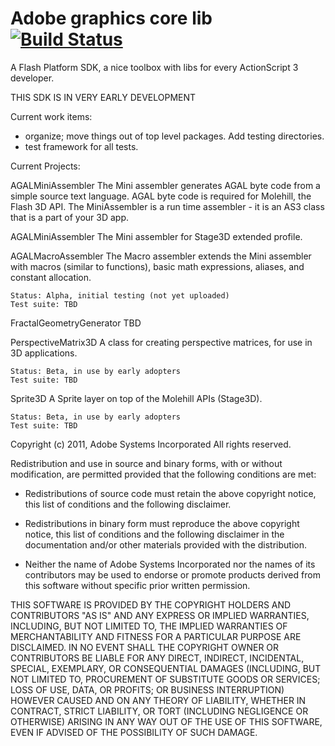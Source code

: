 Adobe graphics core lib [![Build Status](https://travis-ci.org/opprimendi/graphicscorelib.svg)](https://travis-ci.orgopprimendi/graphicscorelib)
==================================================

A Flash Platform SDK, a nice toolbox with libs for every ActionScript 3 developer.

THIS SDK IS IN VERY EARLY DEVELOPMENT

Current work items:
- organize; move things out of top level packages. Add testing directories.
- test framework for all tests.

Current Projects:

AGALMiniAssembler
	The Mini assembler generates AGAL byte code from a simple
	source text language. AGAL byte code is required for Molehill,
	the Flash 3D API. The MiniAssembler is a run time assembler -
	it is an AS3 class that is a part of your 3D app.

AGALMiniAssembler
	The Mini assembler for Stage3D extended profile.

AGALMacroAssembler
	The Macro assembler extends the Mini assembler with macros (similar
	to functions), basic math expressions, aliases, and constant allocation.

	Status: Alpha, initial testing (not yet uploaded)
	Test suite: TBD

FractalGeometryGenerator
	TBD

PerspectiveMatrix3D
	A class for creating perspective matrices, for use in 3D applications.

	Status: Beta, in use by early adopters
	Test suite: TBD
	
Sprite3D
	A Sprite layer on top of the Molehill APIs (Stage3D).
	
	Status: Beta, in use by early adopters
	Test suite: TBD

Copyright (c) 2011, Adobe Systems Incorporated
All rights reserved.

Redistribution and use in source and binary forms, with or without 
modification, are permitted provided that the following conditions are
met:

* Redistributions of source code must retain the above copyright notice, 
this list of conditions and the following disclaimer.

* Redistributions in binary form must reproduce the above copyright
notice, this list of conditions and the following disclaimer in the 
documentation and/or other materials provided with the distribution.

* Neither the name of Adobe Systems Incorporated nor the names of its 
contributors may be used to endorse or promote products derived from 
this software without specific prior written permission.

THIS SOFTWARE IS PROVIDED BY THE COPYRIGHT HOLDERS AND CONTRIBUTORS "AS
IS" AND ANY EXPRESS OR IMPLIED WARRANTIES, INCLUDING, BUT NOT LIMITED TO,
THE IMPLIED WARRANTIES OF MERCHANTABILITY AND FITNESS FOR A PARTICULAR
PURPOSE ARE DISCLAIMED. IN NO EVENT SHALL THE COPYRIGHT OWNER OR 
CONTRIBUTORS BE LIABLE FOR ANY DIRECT, INDIRECT, INCIDENTAL, SPECIAL,
EXEMPLARY, OR CONSEQUENTIAL DAMAGES (INCLUDING, BUT NOT LIMITED TO,
PROCUREMENT OF SUBSTITUTE GOODS OR SERVICES; LOSS OF USE, DATA, OR
PROFITS; OR BUSINESS INTERRUPTION) HOWEVER CAUSED AND ON ANY THEORY OF
LIABILITY, WHETHER IN CONTRACT, STRICT LIABILITY, OR TORT (INCLUDING
NEGLIGENCE OR OTHERWISE) ARISING IN ANY WAY OUT OF THE USE OF THIS
SOFTWARE, EVEN IF ADVISED OF THE POSSIBILITY OF SUCH DAMAGE.
